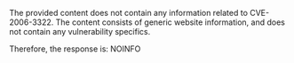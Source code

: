 The provided content does not contain any information related to CVE-2006-3322. The content consists of generic website information, and does not contain any vulnerability specifics.

Therefore, the response is: NOINFO